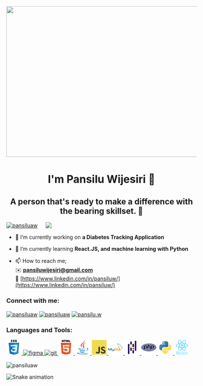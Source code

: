  <div id="header" align="center">

  <img src="https://cutewallpaper.org/28/doesktop-wallpaper-gif/aesthetic-dee7f-gif-5fe87-wallpapers-29837-top-d4e50-free-114f6-aesthetic-b0cbb-gif-a3aed-backgrounds-41645----wallpaperaccess.gif" width="1200" height = "400"/>
  <h1><b>I'm Pansilu Wijesiri 👋 </b></h1>
 <h2 align = "center">A person that's ready to make a difference with the bearing skillset. 💫</h2>
</div>
  <img align = "right" src="https://img.etimg.com/thumb/msid-84146083,width-1015,height-761,imgsize-638053,resizemode-8/prime/technology-and-startups/booting-up-developer-economy-how-tech-startups-are-helping-coders-build-and-test-software-faster.jpg" width="400"/>

<p align="left"> <a href="https://twitter.com/pansiluaw" target="blank"><img src="https://img.shields.io/twitter/follow/pansiluaw?logo=twitter&style=for-the-badge" alt="pansiluaw" /></a> </p>

- 🔭 I’m currently working on **a Diabetes Tracking Application**

- 🌱 I’m currently learning **React.JS, and machine learning with Python**

- 📫 How to reach me;                
         ✉️ **pansiluwijesiri@gmail.com**  
         📃 [https://www.linkedin.com/in/pansiluw/](https://www.linkedin.com/in/pansiluw/)

<h3 align="left">Connect with me:</h3>
<p align="left">
<a href="https://twitter.com/pansiluaw" target="blank"><img align="center" src="https://raw.githubusercontent.com/rahuldkjain/github-profile-readme-generator/master/src/images/icons/Social/twitter.svg" alt="pansiluaw" height="30" width="40" /></a>
<a href="https://linkedin.com/in/pansiluaw" target="blank"><img align="center" src="https://raw.githubusercontent.com/rahuldkjain/github-profile-readme-generator/master/src/images/icons/Social/linked-in-alt.svg" alt="pansiluaw" height="30" width="40" /></a>
<a href="https://instagram.com/pansilu.w" target="blank"><img align="center" src="https://raw.githubusercontent.com/rahuldkjain/github-profile-readme-generator/master/src/images/icons/Social/instagram.svg" alt="pansilu.w" height="30" width="40" /></a>
</p>

<h3 align="left">Languages and Tools:</h3>
<p align="left"> <a href="https://www.w3schools.com/css/" target="_blank" rel="noreferrer"> <img src="https://raw.githubusercontent.com/devicons/devicon/master/icons/css3/css3-original-wordmark.svg" alt="css3" width="40" height="40"/> </a> <a href="https://www.figma.com/" target="_blank" rel="noreferrer"> <img src="https://www.vectorlogo.zone/logos/figma/figma-icon.svg" alt="figma" width="40" height="40"/> </a> <a href="https://git-scm.com/" target="_blank" rel="noreferrer"> <img src="https://www.vectorlogo.zone/logos/git-scm/git-scm-icon.svg" alt="git" width="40" height="40"/> </a> <a href="https://www.w3.org/html/" target="_blank" rel="noreferrer"> <img src="https://raw.githubusercontent.com/devicons/devicon/master/icons/html5/html5-original-wordmark.svg" alt="html5" width="40" height="40"/> </a> <a href="https://www.java.com" target="_blank" rel="noreferrer"> <img src="https://raw.githubusercontent.com/devicons/devicon/master/icons/java/java-original.svg" alt="java" width="40" height="40"/> </a> <a href="https://developer.mozilla.org/en-US/docs/Web/JavaScript" target="_blank" rel="noreferrer"> <img src="https://raw.githubusercontent.com/devicons/devicon/master/icons/javascript/javascript-original.svg" alt="javascript" width="40" height="40"/> </a> <a href="https://www.mysql.com/" target="_blank" rel="noreferrer"> <img src="https://raw.githubusercontent.com/devicons/devicon/master/icons/mysql/mysql-original-wordmark.svg" alt="mysql" width="40" height="40"/> </a> <a href="https://pandas.pydata.org/" target="_blank" rel="noreferrer"> <img src="https://raw.githubusercontent.com/devicons/devicon/2ae2a900d2f041da66e950e4d48052658d850630/icons/pandas/pandas-original.svg" alt="pandas" width="40" height="40"/> </a> <a href="https://www.php.net" target="_blank" rel="noreferrer"> <img src="https://raw.githubusercontent.com/devicons/devicon/master/icons/php/php-original.svg" alt="php" width="40" height="40"/> </a> <a href="https://www.python.org" target="_blank" rel="noreferrer"> <img src="https://raw.githubusercontent.com/devicons/devicon/master/icons/python/python-original.svg" alt="python" width="40" height="40"/> </a> <a href="https://reactjs.org/" target="_blank" rel="noreferrer"> <img src="https://raw.githubusercontent.com/devicons/devicon/master/icons/react/react-original-wordmark.svg" alt="react" width="40" height="40"/> </a> </p>

<p><img align="center" src="https://github-readme-stats.vercel.app/api/top-langs?username=pansiluaw&show_icons=true&locale=en&layout=compact" alt="pansiluaw" /></p>

![Snake animation](https://github.com/thepiyushmalhotra/thepiyushmalhotra/blob/output/github-contribution-grid-snake.svg)
